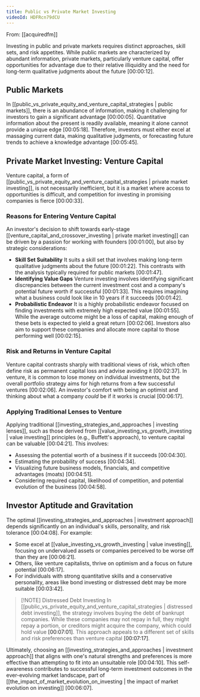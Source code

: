 ```yaml
---
title: Public vs Private Market Investing
videoId: HDFRcn79dCU
---
```


From: [[acquiredfm]] <br/> 

Investing in public and private markets requires distinct approaches, skill sets, and risk appetites. While public markets are characterized by abundant information, private markets, particularly venture capital, offer opportunities for advantage due to their relative illiquidity and the need for long-term qualitative judgments about the future <a class="yt-timestamp" data-t="00:00:12">[00:00:12]</a>.

## Public Markets

In [[public_vs_private_equity_and_venture_capital_strategies | public markets]], there is an abundance of information, making it challenging for investors to gain a significant advantage <a class="yt-timestamp" data-t="00:00:05">[00:00:05]</a>. Quantitative information about the present is readily available, meaning it alone cannot provide a unique edge <a class="yt-timestamp" data-t="00:05:18">[00:05:18]</a>. Therefore, investors must either excel at massaging current data, making qualitative judgments, or forecasting future trends to achieve a knowledge advantage <a class="yt-timestamp" data-t="00:05:45">[00:05:45]</a>.

## Private Market Investing: Venture Capital

Venture capital, a form of [[public_vs_private_equity_and_venture_capital_strategies | private market investing]], is not necessarily inefficient, but it is a market where access to opportunities is difficult, and competition for investing in promising companies is fierce <a class="yt-timestamp" data-t="00:00:33">[00:00:33]</a>.

### Reasons for Entering Venture Capital

An investor's decision to shift towards early-stage [[venture_capital_and_crossover_investing | private market investing]] can be driven by a passion for working with founders <a class="yt-timestamp" data-t="00:01:00">[00:01:00]</a>, but also by strategic considerations:

*   **Skill Set Suitability** It suits a skill set that involves making long-term qualitative judgments about the future <a class="yt-timestamp" data-t="00:01:22">[00:01:22]</a>. This contrasts with the analysis typically required for public markets <a class="yt-timestamp" data-t="00:01:47">[00:01:47]</a>.
*   **Identifying Value Gaps** Venture investing involves identifying significant discrepancies between the current investment cost and a company's potential future worth if successful <a class="yt-timestamp" data-t="00:01:33">[00:01:33]</a>. This requires imagining what a business could look like in 10 years if it succeeds <a class="yt-timestamp" data-t="00:01:42">[00:01:42]</a>.
*   **Probabilistic Endeavor** It is a highly probabilistic endeavor focused on finding investments with extremely high expected value <a class="yt-timestamp" data-t="00:01:55">[00:01:55]</a>. While the average outcome might be a loss of capital, making enough of these bets is expected to yield a great return <a class="yt-timestamp" data-t="00:02:06">[00:02:06]</a>. Investors also aim to support these companies and allocate more capital to those performing well <a class="yt-timestamp" data-t="00:02:15">[00:02:15]</a>.

### Risk and Returns in Venture Capital

Venture capital contrasts sharply with traditional views of risk, which often define risk as permanent capital loss and advise avoiding it <a class="yt-timestamp" data-t="00:02:37">[00:02:37]</a>. In venture, it is common to lose money on individual investments, but the overall portfolio strategy aims for high returns from a few successful ventures <a class="yt-timestamp" data-t="00:02:06">[00:02:06]</a>. An investor's comfort with being an optimist and thinking about what a company *could* be if it works is crucial <a class="yt-timestamp" data-t="00:06:17">[00:06:17]</a>.

### Applying Traditional Lenses to Venture

Applying traditional [[investing_strategies_and_approaches | investing lenses]], such as those derived from [[value_investing_vs_growth_investing | value investing]] principles (e.g., Buffett's approach), to venture capital can be valuable <a class="yt-timestamp" data-t="00:04:21">[00:04:21]</a>. This involves:
*   Assessing the potential worth of a business if it succeeds <a class="yt-timestamp" data-t="00:04:30">[00:04:30]</a>.
*   Estimating the probability of success <a class="yt-timestamp" data-t="00:04:34">[00:04:34]</a>.
*   Visualizing future business models, financials, and competitive advantages (moats) <a class="yt-timestamp" data-t="00:04:51">[00:04:51]</a>.
*   Considering required capital, likelihood of competition, and potential evolution of the business <a class="yt-timestamp" data-t="00:04:58">[00:04:58]</a>.

## Investor Aptitude and Gravitation

The optimal [[investing_strategies_and_approaches | investment approach]] depends significantly on an individual's skills, personality, and risk tolerance <a class="yt-timestamp" data-t="00:04:08">[00:04:08]</a>. For example:
*   Some excel at [[value_investing_vs_growth_investing | value investing]], focusing on undervalued assets or companies perceived to be worse off than they are <a class="yt-timestamp" data-t="00:06:21">[00:06:21]</a>.
*   Others, like venture capitalists, thrive on optimism and a focus on future potential <a class="yt-timestamp" data-t="00:06:17">[00:06:17]</a>.
*   For individuals with strong quantitative skills and a conservative personality, areas like bond investing or distressed debt may be more suitable <a class="yt-timestamp" data-t="00:03:42">[00:03:42]</a>.

> [!NOTE] Distressed Debt Investing
> In [[public_vs_private_equity_and_venture_capital_strategies | distressed debt investing]], the strategy involves buying the debt of bankrupt companies. While these companies may not repay in full, they might repay a portion, or creditors might acquire the company, which could hold value <a class="yt-timestamp" data-t="00:07:01">[00:07:01]</a>. This approach appeals to a different set of skills and risk preferences than venture capital <a class="yt-timestamp" data-t="00:07:17">[00:07:17]</a>.

Ultimately, choosing an [[investing_strategies_and_approaches | investment approach]] that aligns with one's natural strengths and preferences is more effective than attempting to fit into an unsuitable role <a class="yt-timestamp" data-t="00:04:10">[00:04:10]</a>. This self-awareness contributes to successful long-term investment outcomes in the ever-evolving market landscape, part of [[the_impact_of_market_evolution_on_investing | the impact of market evolution on investing]] <a class="yt-timestamp" data-t="00:06:07">[00:06:07]</a>.